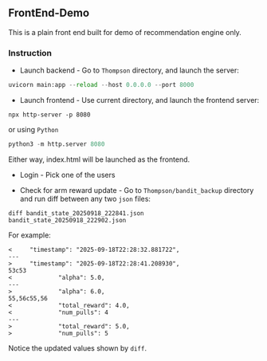 ## FrontEnd-Demo

This is a plain front end built for demo of recommendation engine only. 

### Instruction

* Launch backend - Go to `Thompson` directory, and launch the server:

```python
uvicorn main:app --reload --host 0.0.0.0 --port 8000
```

* Launch frontend - Use current directory, and launch the frontend server:

```node
npx http-server -p 8080
```

or using `Python`

```python
python3 -m http.server 8080
```

Either way, index.html will be launched as the frontend.

* Login - Pick one of the users


* Check for arm reward update - Go to `Thompson/bandit_backup` directory and run diff between any two `json` files:

```
diff bandit_state_20250918_222841.json bandit_state_20250918_222902.json
```

For example: 

```
<     "timestamp": "2025-09-18T22:28:32.881722",
---
>     "timestamp": "2025-09-18T22:28:41.208930",
53c53
<             "alpha": 5.0,
---
>             "alpha": 6.0,
55,56c55,56
<             "total_reward": 4.0,
<             "num_pulls": 4
---
>             "total_reward": 5.0,
>             "num_pulls": 5
```

Notice the updated values shown by `diff`.